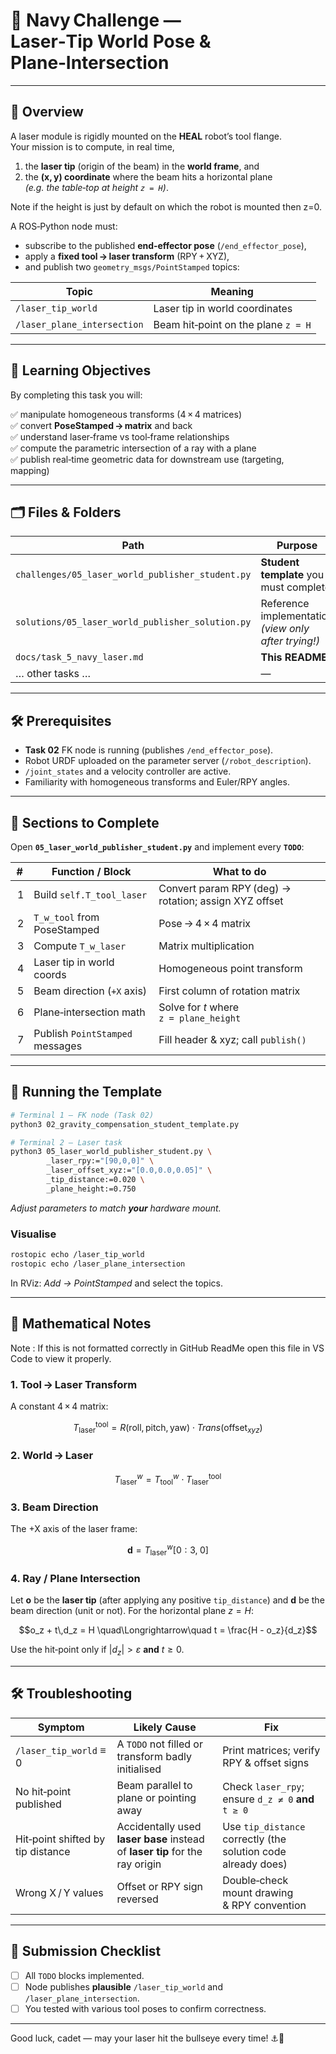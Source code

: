 # 🚢 Navy Challenge — Laser‑Tip World Pose & Plane‑Intersection

---

## 📄 Overview
A laser module is rigidly mounted on the **HEAL** robot’s tool flange.  
Your mission is to compute, in real time,

1. the **laser tip** (origin of the beam) in the **world frame**, and  
2. the **(x, y) coordinate** where the beam hits a horizontal plane  
   *(e.g. the table‑top at height `z = H`)*.

Note if the height is just by default on which the robot is mounted then z=0.

A ROS‑Python node must:

- subscribe to the published **end‑effector pose** (`/end_effector_pose`),
- apply a **fixed tool → laser transform** (RPY + XYZ),
- and publish two `geometry_msgs/PointStamped` topics:

| Topic | Meaning |
|-------|---------|
| `/laser_tip_world` | Laser tip in world coordinates |
| `/laser_plane_intersection` | Beam hit‑point on the plane `z = H` |

---

## 🎯 Learning Objectives
By completing this task you will:

✅ manipulate homogeneous transforms (4 × 4 matrices)  
✅ convert **PoseStamped → matrix** and back  
✅ understand laser‑frame vs tool‑frame relationships  
✅ compute the parametric intersection of a ray with a plane  
✅ publish real‑time geometric data for downstream use (targeting, mapping)

---

## 🗂️ Files & Folders

| Path                                           | Purpose |
|-----------------------------------------------|---------|
| `challenges/05_laser_world_publisher_student.py` | **Student template** you must complete |
| `solutions/05_laser_world_publisher_solution.py` | Reference implementation *(view only after trying!)* |
| `docs/task_5_navy_laser.md`                    | **This README** |
| … other tasks …                                | — |

---

## 🛠️ Prerequisites
* **Task 02** FK node is running (publishes `/end_effector_pose`).
* Robot URDF uploaded on the parameter server (`/robot_description`).
* `/joint_states` and a velocity controller are active.
* Familiarity with homogeneous transforms and Euler/RPY angles.

---

## 🧩 Sections to Complete
Open **`05_laser_world_publisher_student.py`** and implement every **`TODO`**:

| # | Function / Block | What to do |
|---|------------------|----------------------------------------------|
| 1 | Build `self.T_tool_laser` | Convert param RPY (deg) → rotation; assign XYZ offset |
| 2 | `T_w_tool` from PoseStamped | Pose → 4 × 4 matrix |
| 3 | Compute `T_w_laser` | Matrix multiplication |
| 4 | Laser tip in world coords | Homogeneous point transform |
| 5 | Beam direction (`+X` axis) | First column of rotation matrix |
| 6 | Plane‑intersection math | Solve for *t* where `z = plane_height` |
| 7 | Publish `PointStamped` messages | Fill header & xyz; call `publish()` |

---

## 🔧 Running the Template

```bash
# Terminal 1 – FK node (Task 02)
python3 02_gravity_compensation_student_template.py

# Terminal 2 – Laser task
python3 05_laser_world_publisher_student.py \
        _laser_rpy:="[90,0,0]" \
        _laser_offset_xyz:="[0.0,0.0,0.05]" \
        _tip_distance:=0.020 \
        _plane_height:=0.750
```

*Adjust parameters to match **your** hardware mount.*

### Visualise

```bash
rostopic echo /laser_tip_world
rostopic echo /laser_plane_intersection
```

In RViz: *Add → PointStamped* and select the topics.

---

## 📜 Mathematical Notes
Note : If this is not formatted correctly in GitHub ReadMe open this file in VS Code to view it properly.

### 1. Tool → Laser Transform

A constant 4 × 4 matrix:

```math
T^{\text{tool}}_{\text{laser}}
= R(\text{roll},\text{pitch},\text{yaw})\; \cdot\;
  {Trans}(\text{offset}_{xyz})
```

### 2. World → Laser

```math
T^{w}_{\text{laser}} = T^{w}_{\text{tool}} \cdot T^{\text{tool}}_{\text{laser}}
```

### 3. Beam Direction

The +X axis of the laser frame:

```math
\mathbf{d} = T^{w}_{\text{laser}}[0:3,\; 0]
```

### 4. Ray / Plane Intersection

Let **o** be the **laser tip** (after applying any positive `tip_distance`)
and **d** be the beam direction (unit or not).
For the horizontal plane $z = H$:

```math
o_z + t\,d_z = H
\quad\Longrightarrow\quad
t = \frac{H - o_z}{d_z}
```

Use the hit‑point only if
$\lvert d_z \rvert > \varepsilon$ **and** $t \ge 0$.

---

## 🛠️ Troubleshooting

| Symptom                           | Likely Cause                                                                 | Fix                                                           |
| --------------------------------- | ---------------------------------------------------------------------------- | ------------------------------------------------------------- |
| `/laser_tip_world` ≡ 0            | A `TODO` not filled or transform badly initialised                           | Print matrices; verify RPY & offset signs                     |
| No hit‑point published            | Beam parallel to plane or pointing away                                      | Check `laser_rpy`; ensure `d_z ≠ 0` **and** `t ≥ 0`           |
| Hit‑point shifted by tip distance | Accidentally used **laser base** instead of **laser tip** for the ray origin | Use `tip_distance` correctly (the solution code already does) |
| Wrong X / Y values                | Offset or RPY sign reversed                                                  | Double‑check mount drawing & RPY convention                   |

---

## 🏁 Submission Checklist

* [ ] All `TODO` blocks implemented.
* [ ] Node publishes **plausible** `/laser_tip_world` and `/laser_plane_intersection`.
* [ ] You tested with various tool poses to confirm correctness.

---

Good luck, cadet — may your laser hit the bullseye every time! ⚓🔴
